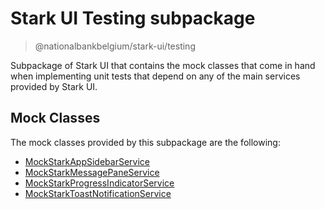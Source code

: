 # Stark UI Testing subpackage

> @nationalbankbelgium/stark-ui/testing

Subpackage of Stark UI that contains the mock classes that come in hand when implementing unit tests that depend on
any of the main services provided by Stark UI.

## Mock Classes

The mock classes provided by this subpackage are the following:

- [MockStarkAppSidebarService](https://stark.nbb.be/api-docs/stark-ui/latest/classes/MockStarkAppSidebarService.html#readme)
- [MockStarkMessagePaneService](https://stark.nbb.be/api-docs/stark-ui/latest/classes/MockStarkMessagePaneService.html#readme)
- [MockStarkProgressIndicatorService](https://stark.nbb.be/api-docs/stark-ui/latest/classes/MockStarkProgressIndicatorService.html#readme)
- [MockStarkToastNotificationService](https://stark.nbb.be/api-docs/stark-ui/latest/classes/MockStarkToastNotificationService.html#readme)
